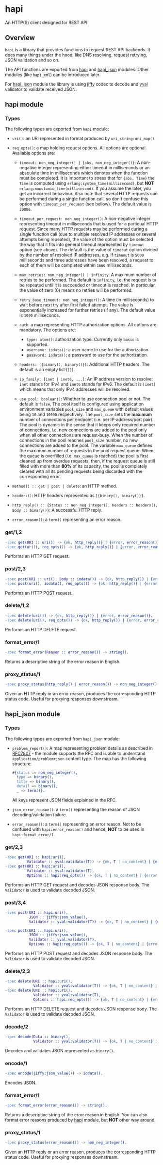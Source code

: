 # hapi

An HTTP(S) client designed for REST API

## Overview

`hapi` is a library that provides functions to request REST API backends. It does many
things under the hood, like DNS resolving, request retrying, JSON validation and so on.

The API functions are exported from [hapi](#hapi-module) and [hapi_json](#hapi_json-module) modules.
Other modules (like `hapi_xml`) can be introduced later.

For [hapi_json](#hapi_json-module) module the library is using [jiffy](https://github.com/davisp/jiffy)
codec to decode and [yval](https://github.com/zinid/yval) validator to validate received JSON.

## hapi module

### Types

The following types are exported from `hapi` module:

- `uri()`: an URI represented in format produced by `uri_string:uri_map()`.

- `req_opts()`: a map holding request options. All options are optional.
  Available options are:

  - `timeout: non_neg_integer() | {abs, non_neg_integer()}`:
    A non-negative integer representing either timeout in milliseconds or
    an absoulute time in milliseconds which denotes when the function
    must be completed. It is important to stress that for `{abs, Time}`
    the `Time` is computed using `erlang:system_time(millisecond)`, but
    **NOT** `erlang:monotonic_time(millisecond)`. If you assume the later,
    you get an incorrect behaviour. Also note that several HTTP
    requests can be performed during a single function call, so don't
    confuse this option with `timeout_per_request` (see bellow).
    The default value is `30000`.

  - `timeout_per_request: non_neg_integer()`:
    A non-negative integer representing timeout in milliseconds that
    is used for a particual HTTP request. Since many HTTP requests
    may be performed during a single function call (due to multiple
    resolved IP addresses or several attempts being repeated),
    the value of the option must be selected the way that it fits into
    general timeout represented by `timeout` option (see above). The
    default is the value of `timeout` option divided by the number of
    resolved IP addresses, e.g. if `timeout` is `5000` milliseconds
    and three addresses have been resolved, a request to each of them
    will be completed within `1666` milliseconds.

  - `max_retries: non_neg_integer() | infinity`. A maximum number of retries
    to be performed. The default is `infinity`, i.e. the request is to
    be repeated until it is succeeded or timeout is reached. In particular,
    the value of zero (0) means no retries will be performed.

  - `retry_base_timeout: non_neg_integer()`:
    A time (in milliseconds) to wait before next try after first
    failed attempt. The value is exponentially increased for further retries
    (if any). The default value is `1000` milliseconds.

  - `auth`: a map representing HTTP authorization options. All options are mandatory.
    The options are:
    - `type: atom()`: authorization type. Currently only `basic` is supported.
    - `username: iodata()`: a user name to use for the authorization.
    - `password: iodata()`: a password to use for the authorization.

  - `headers: [{binary(), binary()}]`: Additional HTTP headers. The default is
    an empty list (`[]`).

  - `ip_family: [inet | inet6, ...]`: An IP address version to resolve: `inet`
    stands for IPv4 and `inet6` stands for IPv6. The default is `[inet]`
    which means that only IPv4 addresses will be resolved.

  - `use_pool: boolean()`: Whether to use connection pool or not. The default
    is `false`. The pool itself is configured using application environment
    variables `pool_size` and `max_queue` with default values being `10` and `10000`
    respectively. The `pool_size` sets the **maximum** number of connections
    per endpoint (i.e. per IP-address/port pair). The pool is dynamic in the sense
    that it keeps only required number of connections, i.e. new connections
    are added to the pool only when all other connections are request-busy.
    When the number of connections in the pool reaches `pool_size` number,
    no new connections are added to the pool.
    The variable `max_queue` defines the maximum number of requests in the
    pool request queue. When the queue is overfilled (i.e. `max_queue` is reached)
    the pool is first cleaned up from overdue requests, then, if the request queue
    is still filled with more than **80%** of its capacity, the pool is completely
    cleared with all its pending requests being discarded with the corresponding
    error.

- `method() :: get | post | delete`: an HTTP method.

- `headers()`: HTTP headers represented as `[{binary(), binary()}]`.

- `http_reply() :: {Status :: non_neg_integer(), Headers :: headers(), Body :: binary()}`:
  A successful HTTP reply.

- `error_reason()`: a `term()` representing an error reason.

### get/1,2

```erl
-spec get(URI :: uri()) -> {ok, http_reply()} | {error, error_reason()}.
-spec get(uri(), req_opts()) -> {ok, http_reply()} | {error, error_reason()}.
```
Performs an HTTP GET request.

### post/2,3

```erl
-spec post(URI :: uri(), Body :: iodata()) -> {ok, http_reply()} | {error, error_reason()}.
-spec post(uri(), iodata(), req_opts()) -> {ok, http_reply()} | {error, error_reason()}.
```
Performs an HTTP POST request.

### delete/1,2

```erl
-spec delete(uri()) -> {ok, http_reply()} | {error, error_reason()}.
-spec delete(uri(), req_opts()) -> {ok, http_reply()} | {error, error_reason()}.
```
Performs an HTTP DELETE request.

### format_error/1

```erl
-spec format_error(Reason :: error_reason()) -> string().
```
Returns a descriptive string of the error reason in English.

### proxy_status/1

```erl
-spec proxy_status(http_reply() | error_reason()) -> non_neg_integer().
```
Given an HTTP reply or an error reason, produces the corresponding HTTP status code.
Useful for proxying responses downstream.

## hapi_json module

### Types

The following types are exported from `hapi_json` module:

- `problem_report()`: A map representing problem details as described in
  [RFC7807](https://tools.ietf.org/html/rfc7807) - the module supports the RFC
  and is able to understand `application/problem+json` content type.
  The map has the following structure:
  ```erl
  #{status := non_neg_integer(),
    type => binary(),
    title => binary(),
    detail => binary(),
    _ => term()}.
  ```
  All keys represent JSON fields explained in the RFC.

- `json_error_reason()`: a `term()` representing the reason of JSON decoding/validation failure.

- `error_reason()`: a `term()` representing an error reason. Not to be confused with
  `hapi:error_reason()` and hence, **NOT** to be used in `hapi:format_error/1`.

### get/2,3

```erl
-spec get(URI :: hapi:uri(),
          Validator :: yval:validator(T)) -> {ok, T | no_content} | {error, error_reason()}.
-spec get(URI :: hapi:uri(),
          Validator :: yval:validator(T),
          Options :: hapi:req_opts()) -> {ok, T | no_content} | {error, error_reason()}.
```
Performs an HTTP GET request and decodes JSON response body.
The `Validator` is used to validate decoded JSON.

### post/3,4

```erl
-spec post(URI :: hapi:uri(),
           JSON :: jiffy:json_value(),
           Validator :: yval:validator(T)) -> {ok, T | no_content} | {error, error_reason()}.

-spec post(URI :: hapi:uri(),
           JSON :: jiffy:json_value(),
           Validator :: yval:validator(T),
           Options :: hapi:req_opts()) -> {ok, T | no_content} | {error, error_reason()}.
```
Performs an HTTP POST request and decodes JSON response body.
The `Validator` is used to validate decoded JSON.

### delete/2,3

```erl
-spec delete(URI :: hapi:uri(),
             Validator :: yval:validator(T)) -> {ok, T | no_content} | {error, error_reason()}.
-spec delete(URI :: hapi:uri(),
             Validator :: yval:validator(T),
             Options :: hapi:req_opts()) -> {ok, T | no_content} | {error, error_reason()}.
```
Performs an HTTP DELETE request and decodes JSON response body.
The `Validator` is used to validate decoded JSON.

### decode/2

```erl
-spec decode(Data :: binary(),
             Validator :: yval:validator(T)) -> {ok, T | no_content} | {error, json_error_reason()}.
```
Decodes and validates JSON represented as `binary()`.

### encode/1

```erl
-spec encode(jiffy:json_value()) -> iodata().
```
Encodes JSON.

### format_error/1

```erl
-spec format_error(error_reason()) -> string().
```
Returns a descriptive string of the error reason in English.
You can also format error reasons produced by [hapi](#hapi-module) module,
but **NOT** other way around.

### proxy_status/1

```erl
-spec proxy_status(error_reason()) -> non_neg_integer().
```
Given an HTTP reply or an error reason, produces the corresponding HTTP status code.
Useful for proxying responses downstream.

